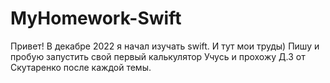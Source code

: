 # MyHomework-Swift
Привет! В декабре 2022 я начал изучать swift. И тут мои труды)
Пишу и пробую запустить свой первый калькулятор
Учусь и прохожу Д.З от Скутаренко после каждой темы.
